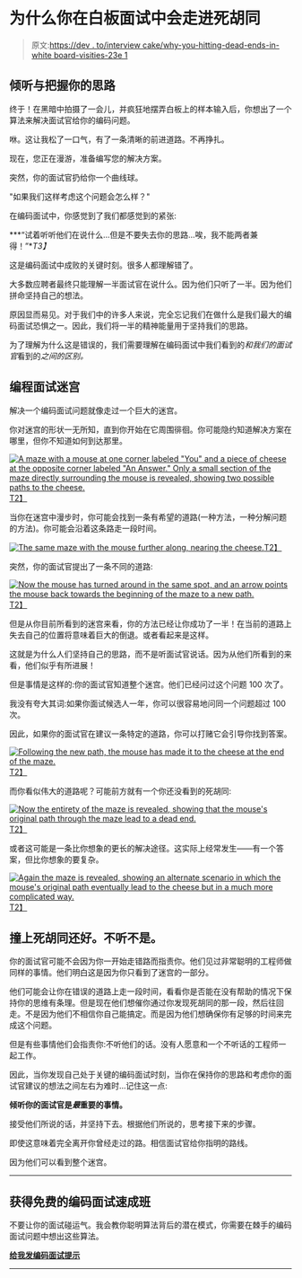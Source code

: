 # 为什么你在白板面试中会走进死胡同

> 原文:[https://dev . to/interview cake/why-you-hitting-dead-ends-in-white board-visities-23e 1](https://dev.to/interviewcake/why-youre-hitting-dead-ends-in-whiteboard-interviews-23e1)

## [](#listening-vs-holding-your-train-of-thought)倾听与把握你的思路

终于！在黑暗中拍摄了一会儿，并疯狂地摆弄白板上的样本输入后，你想出了一个算法来解决面试官给你的编码问题。

咻。这让我松了一口气，有了一条清晰的前进道路。不再挣扎。

现在，您正在漫游，准备编写您的解决方案。

突然，你的面试官扔给你一个曲线球。

"如果我们这样考虑这个问题会怎么样？"

在编码面试中，你感觉到了我们都感觉到的紧张:

***“试着听听他们在说什么...但是不要失去你的思路...唉，我不能两者兼得！”**T3】*

这是编码面试中成败的关键时刻。很多人都理解错了。

大多数应聘者最终只能理解一半面试官在说什么。因为他们只听了一半。因为他们拼命坚持自己的想法。

原因显而易见。对于我们中的许多人来说，完全忘记我们在做什么是我们最大的编码面试恐惧之一。因此，我们将一半的精神能量用于坚持我们的思路。

为了理解为什么这是错误的，我们需要理解在编码面试中我们看到的*和我们的面试官*看到的*之间的区别。*

## [](#the-programming-interview-maze)编程面试迷宫

解决一个编码面试问题就像走过一个巨大的迷宫。

你对迷宫的形状一无所知，直到你开始在它周围徘徊。你可能隐约知道解决方案在哪里，但你不知道如何到达那里。

[![A maze with a mouse at one corner labeled "You" and a piece of cheese at the opposite corner labeled "An Answer." Only a small section of the maze directly surrounding the mouse is revealed, showing two possible paths to the cheese.](../Images/de218c051db4b6bf59b458f61b10abcd.png)T2】](https://res.cloudinary.com/practicaldev/image/fetch/s--78QFlvSW--/c_limit%2Cf_auto%2Cfl_progressive%2Cq_auto%2Cw_880/https://www.interviewcake.com/images/svgs/fog_of_war__maze_start.svg%3Fbust%3D170)

当你在迷宫中漫步时，你可能会找到一条有希望的道路(一种方法，一种分解问题的方法)。你可能会沿着这条路走一段时间。

[![The same maze with the mouse further along, nearing the cheese.](../Images/58a5801bfdaab1a8bd8cac9d3f1ddd5a.png)T2】](https://res.cloudinary.com/practicaldev/image/fetch/s--0Vm4AaII--/c_limit%2Cf_auto%2Cfl_progressive%2Cq_auto%2Cw_880/https://www.interviewcake.com/images/svgs/fog_of_war__maze_first_path.svg%3Fbust%3D170)

突然，你的面试官提出了一条不同的道路:

[![Now the mouse has turned around in the same spot, and an arrow points the mouse back towards the beginning of the maze to a new path.](../Images/11dcdb96c5f29bfabbe7bc492f347362.png)T2】](https://res.cloudinary.com/practicaldev/image/fetch/s--tGG4ll0h--/c_limit%2Cf_auto%2Cfl_progressive%2Cq_auto%2Cw_880/https://www.interviewcake.com/images/svgs/fog_of_war__maze_new_path.svg%3Fbust%3D170)

但是从你目前所看到的迷宫来看，你的方法已经让你成功了一半！在当前的道路上失去自己的位置将意味着巨大的倒退。或者看起来是这样。

这就是为什么人们坚持自己的思路，而不是听面试官说话。因为从他们所看到的来看，他们似乎有所进展！

但是事情是这样的:你的面试官知道整个迷宫。他们已经问过这个问题 100 次了。

我没有夸大其词:如果你面试候选人一年，你可以很容易地问同一个问题超过 100 次。

因此，如果你的面试官在建议一条特定的道路，你可以打赌它会引导你找到答案。

[![Following the new path, the mouse has made it to the cheese at the end of the maze.](../Images/3bc8813c075d8fa72de69f7828b8b6a6.png)T2】](https://res.cloudinary.com/practicaldev/image/fetch/s--XKr5ATyg--/c_limit%2Cf_auto%2Cfl_progressive%2Cq_auto%2Cw_880/https://www.interviewcake.com/images/svgs/fog_of_war__maze_completed.svg%3Fbust%3D170)

而你看似伟大的道路呢？可能前方就有一个你还没看到的死胡同:

[![Now the entirety of the maze is revealed, showing that the mouse's original path through the maze lead to a dead end.](../Images/60da68cc7f81cb99c112bd6ed32d6779.png)T2】](https://res.cloudinary.com/practicaldev/image/fetch/s--Y7QONP1O--/c_limit%2Cf_auto%2Cfl_progressive%2Cq_auto%2Cw_880/https://www.interviewcake.com/images/svgs/fog_of_war__maze_dead_end.svg%3Fbust%3D170)

或者这可能是一条比你想象的更长的解决途径。这实际上经常发生——有一个答案，但比你想象的要复杂。

[![Again the maze is revealed, showing an alternate scenario in which the mouse's original path eventually lead to the cheese but in a much more complicated way.](../Images/693ba2ef76d5c7a378d05f5f0c63f326.png)T2】](https://res.cloudinary.com/practicaldev/image/fetch/s--4Wp-cl9p--/c_limit%2Cf_auto%2Cfl_progressive%2Cq_auto%2Cw_880/https://www.interviewcake.com/images/svgs/fog_of_war__maze_complicated_path.svg%3Fbust%3D170)

## [](#hitting-a-dead-end-is-okay-failing-to-listen-is-not)撞上死胡同还好。不听不是。

你的面试官可能不会因为你一开始走错路而指责你。他们见过非常聪明的工程师做同样的事情。他们明白这是因为你只看到了迷宫的一部分。

他们可能会让你在错误的道路上走一段时间，看看你是否能在没有帮助的情况下保持你的思维有条理。但是现在他们想催你通过你发现死胡同的那一段，然后往回走。不是因为他们不相信你自己能搞定。而是因为他们想确保你有足够的时间来完成这个问题。

但是有些事情他们会指责你:不听他们的话。没有人愿意和一个不听话的工程师一起工作。

因此，当你发现自己处于关键的编码面试时刻，当你在保持你的思路和考虑你的面试官建议的想法之间左右为难时...记住这一点:

**倾听你的面试官是*最*重要的事情。**

接受他们所说的话，并坚持下去。根据他们所说的，思考接下来的步骤。

即使这意味着完全离开你曾经走过的路。相信面试官给你指明的路线。

因为他们可以看到整个迷宫。

* * *

## [](#get-the-free-coding-interview-crash-course)获得免费的编码面试速成班

不要让你的面试碰运气。我会教你聪明算法背后的潜在模式，你需要在棘手的编码面试问题中想出这些算法。

**[给我发编码面试提示](https://www.interviewcake.com/free-coding-interview-crash-course?utm_source=dev)**

* * *